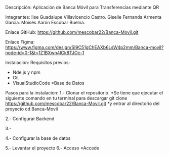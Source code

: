 Descripción:
Aplicación de Banca Móvil para Transferencias mediante QR

Integrantes:
Ilse Guadalupe Villavicencio Castro.
Giselle Fernanda Armenta Garcia.
Moisés Aarón Escobar Buelna.

Enlace GitHub: 
https://github.com/mescobar22/Banca-Movil.git

Enlace Figma: https://www.figma.com/design/Sl9C51gChEAXb6LsW4p2mm/Banca-movil?node-id=0-1&t=1Z1BXwn4lCk8TJOc-1

Instalación:
Requisitos previos:
* Nde.js y npm
* Git
* VisualStudioCode
*Base de Datos

Pasos para la instalacion:
1.- Clonar el repositorio.
  *Se tiene que ejecutar el siguiente comando en tu terminal para descargar 
        git clone https://github.com/mescobar22/Banca-Movil.git
  *y entrar al directorio del proyecto
        cd Banca-Movil
        
2.- Configurar Backend

3.- 

4.- Configurar la base de datos

5.- Levantar el proyecto
6.- Acceso
  *Accede

